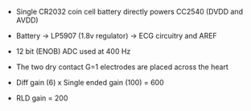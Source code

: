 - Single CR2032 coin cell battery directly powers CC2540 (DVDD and AVDD)

- Battery -> LP5907 (1.8v regulator) -> ECG circuitry and AREF
- 12 bit (ENOB) ADC used at 400 Hz

- The two dry contact G=1 electrodes are placed across the heart
- Diff gain (6) x Single ended gain (100) = 600
- RLD gain = 200
